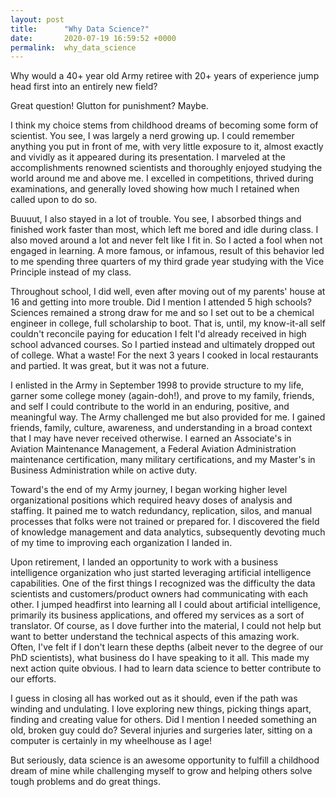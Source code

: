 ```yaml
---
layout: post
title:      "Why Data Science?"
date:       2020-07-19 16:59:52 +0000
permalink:  why_data_science
---
```



Why would a 40+ year old Army retiree with 20+ years of experience jump head first into an entirely new field?

Great question! Glutton for punishment? Maybe.

I think my choice stems from childhood dreams of becoming some form of scientist. You see, I was largely a nerd growing up. I could remember anything you put in front of me, with very little exposure to it, almost exactly and vividly as it appeared during its presentation. I marveled at the accomplishments renowned scientists and thoroughly enjoyed studying the world around me and above me. I excelled in competitions, thrived during examinations, and generally loved showing how much I retained when called upon to do so.

Buuuut, I also stayed in a lot of trouble. You see, I absorbed things and finished work faster than most, which left me bored and idle during class. I also moved around a lot and never felt like I fit in. So I acted a fool when not engaged in learning. A more famous, or infamous, result of this behavior led to me spending three quarters of my third grade year studying with the Vice Principle instead of my class.

Throughout school, I did well, even after moving out of my parents' house at 16 and getting into more trouble. Did I mention I attended 5 high schools? Sciences remained a strong draw for me and so I set out to be a chemical engineer in college, full scholarship to boot. That is, until, my know-it-all self couldn't reconcile paying for education I felt I'd already received in high school advanced courses. So I partied instead and ultimately dropped out of college. What a waste! For the next 3 years I cooked in local restaurants and partied. It was great, but it was not a future.

I enlisted in the Army in September 1998 to provide structure to my life, garner some college money (again-doh!), and prove to my family, friends, and self I could contribute to the world in an enduring, positive, and meaningful way. The Army challenged me but also provided for me. I gained friends, family, culture, awareness, and understanding in a broad context that I may have never received otherwise. I earned an Associate's in Aviation Maintenance Management, a Federal Aviation Administration maintenance certification, many military certifications, and my Master's in Business Administration while on active duty.

Toward's the end of my Army journey, I began working higher level organizational positions which required heavy doses of analysis and staffing. It pained me to watch redundancy, replication, silos, and manual processes that folks were not trained or prepared for. I discovered the field of knowledge management and data analytics, subsequently devoting much of my time to improving each organization I landed in. 

Upon retirement, I landed an opportunity to work with a business intelligence organization who just started leveraging artificial intelligence capabilities. One of the first things I recognized was the difficulty the data scientists and customers/product owners had communicating with each other. I jumped headfirst into learning all I could about artificial intelligence, primarily its business applications, and offered my services as a sort of translator. Of course, as I dove further into the material, I could not help but want to better understand the technical aspects of this amazing work. Often, I've felt if I don't learn these depths (albeit never to the degree of our PhD scientists), what business do I have speaking to it all. This made my next action quite obvious. I had to learn data science to better contribute to our efforts.

I guess in closing all has worked out as it should, even if the path was winding and undulating. I love exploring new things, picking things apart, finding and creating value for others. Did I mention I needed something an old, broken guy could do? Several injuries and surgeries later, sitting on a computer is certainly in my wheelhouse as I age! 

But seriously, data science is an awesome opportunity to fulfill a childhood dream of mine while challenging myself to grow and helping others solve tough problems and do great things.


